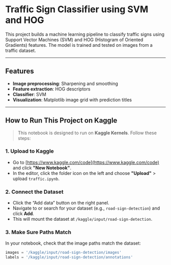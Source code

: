 # Traffic Sign Classifier using SVM and HOG

This project builds a machine learning pipeline to classify traffic signs using Support Vector Machines (SVM) and HOG (Histogram of Oriented Gradients) features. The model is trained and tested on images from a traffic dataset.

---

## Features
- **Image preprocessing**: Sharpening and smoothing
- **Feature extraction**: HOG descriptors
- **Classifier**: SVM
- **Visualization**: Matplotlib image grid with prediction titles

---

## How to Run This Project on Kaggle

>  This notebook is designed to run on **Kaggle Kernels**. Follow these steps:

### 1. Upload to Kaggle
- Go to [https://www.kaggle.com/code](https://www.kaggle.com/code) and click **"New Notebook"**.
- In the editor, click the folder icon on the left and choose **"Upload"** > upload `traffic.ipynb`.

### 2. Connect the Dataset
- Click the “Add data” button on the right panel.
- Navigate to or search for your dataset (e.g., `road-sign-detection`) and click **Add**.
- This will mount the dataset at `/kaggle/input/road-sign-detection`.

### 3. Make Sure Paths Match
In your notebook, check that the image paths match the dataset:

```python
images = '/kaggle/input/road-sign-detection/images'
labels = '/kaggle/input/road-sign-detection/annotations'
